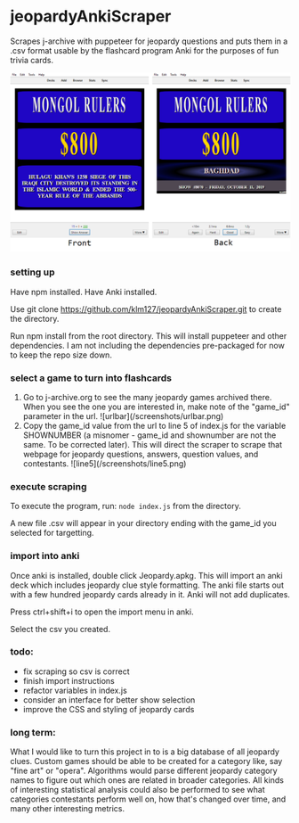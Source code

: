 # jeopardyAnkiScraper
Scrapes j-archive with puppeteer for jeopardy questions and puts them in a .csv format usable by the flashcard program Anki for the purposes of fun trivia cards.

![anki screenshot](/screenshots/ankiscreen.png)

### setting up

Have npm installed.
Have Anki installed.

Use git clone https://github.com/klm127/jeopardyAnkiScraper.git to create the directory.

Run npm install from the root directory. This will install puppeteer and other dependencies. I am not including the dependencies pre-packaged for now to keep the repo size down. 

### select a game to turn into flashcards

<ol>
<li> Go to j-archive.org to see the many jeopardy games archived there. When you see the one you are interested in, make note of the "game_id" parameter in the url. 
![urlbar](/screenshots/urlbar.png)
</li>
<li>Copy the game_id value from the url to line 5 of index.js for the variable SHOWNUMBER (a misnomer - game_id and shownumber are not the same. To be corrected later). This will direct the scraper to scrape that webpage for jeopardy questions, answers, question values, and contestants.
![line5](/screenshots/line5.png)
</li>
</ol>

### execute scraping
To execute the program, run:
`node index.js`
from the directory.

A new file .csv will appear in your directory ending with the game_id you selected for targetting.

### import into anki

Once anki is installed, double click Jeopardy.apkg. This will import an anki deck which includes jeopardy clue style formatting. The anki file starts out with a few hundred jeopardy cards already in it. Anki will not add duplicates.

Press ctrl+shift+i to open the import menu in anki.

Select the csv you created.

### todo:

- fix scraping so csv is correct
- finish import instructions
- refactor variables in index.js
- consider an interface for better show selection
- improve the CSS and styling of jeopardy cards

### long term:

What I would like to turn this project in to is a big database of all jeopardy clues. Custom games should be able to be created for a category like, say "fine art" or "opera". Algorithms would parse different jeopardy category names to figure out which ones are related in broader categories. All kinds of interesting statistical analysis could also be performed to see what categories contestants perform well on, how that's changed over time, and many other interesting metrics. 